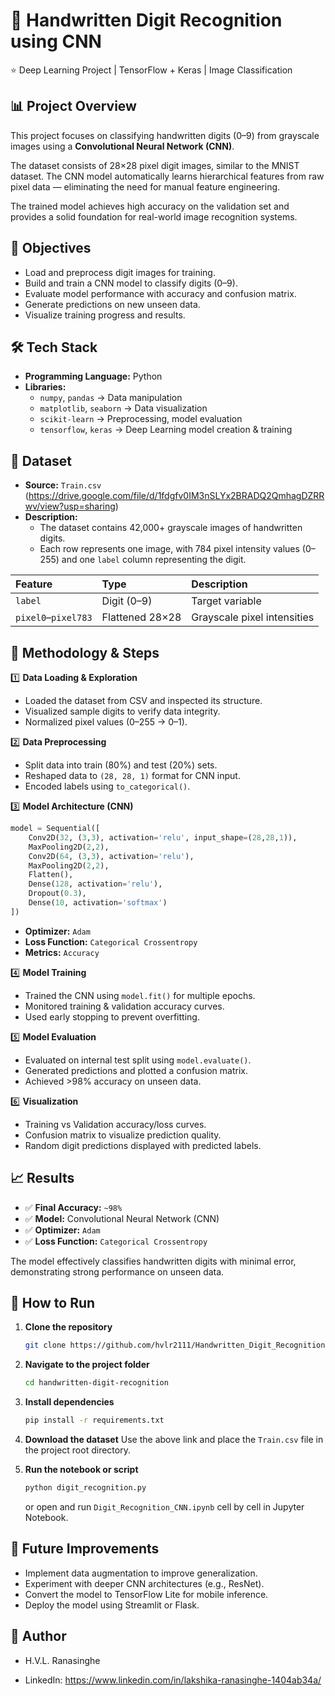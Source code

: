 # 🧠 Handwritten Digit Recognition using CNN
⭐ Deep Learning Project | TensorFlow + Keras | Image Classification

## 📊 Project Overview
This project focuses on classifying handwritten digits (0–9) from grayscale images using a **Convolutional Neural Network (CNN)**.

The dataset consists of 28×28 pixel digit images, similar to the MNIST dataset. The CNN model automatically learns hierarchical features from raw pixel data — eliminating the need for manual feature engineering.

The trained model achieves high accuracy on the validation set and provides a solid foundation for real-world image recognition systems.

## 🎯 Objectives
* Load and preprocess digit images for training.
* Build and train a CNN model to classify digits (0–9).
* Evaluate model performance with accuracy and confusion matrix.
* Generate predictions on new unseen data.
* Visualize training progress and results.

## 🛠️ Tech Stack
* **Programming Language:** Python
* **Libraries:**
    * `numpy`, `pandas` → Data manipulation
    * `matplotlib`, `seaborn` → Data visualization
    * `scikit-learn` → Preprocessing, model evaluation
    * `tensorflow`, `keras` → Deep Learning model creation & training

## 📁 Dataset
* **Source:** `Train.csv` (https://drive.google.com/file/d/1fdgfv0IM3nSLYx2BRADQ2QmhagDZRRwv/view?usp=sharing)
* **Description:**
    * The dataset contains 42,000+ grayscale images of handwritten digits.
    * Each row represents one image, with 784 pixel intensity values (0–255) and one `label` column representing the digit.

| Feature | Type | Description |
| :--- | :--- | :--- |
| `label` | Digit (0–9) | Target variable |
| `pixel0`–`pixel783` | Flattened 28×28 | Grayscale pixel intensities |

## 🔬 Methodology & Steps
1️⃣ **Data Loading & Exploration**
* Loaded the dataset from CSV and inspected its structure.
* Visualized sample digits to verify data integrity.
* Normalized pixel values (0–255 → 0–1).

2️⃣ **Data Preprocessing**
* Split data into train (80%) and test (20%) sets.
* Reshaped data to `(28, 28, 1)` format for CNN input.
* Encoded labels using `to_categorical()`.

3️⃣ **Model Architecture (CNN)**
```python
model = Sequential([
    Conv2D(32, (3,3), activation='relu', input_shape=(28,28,1)),
    MaxPooling2D(2,2),
    Conv2D(64, (3,3), activation='relu'),
    MaxPooling2D(2,2),
    Flatten(),
    Dense(128, activation='relu'),
    Dropout(0.3),
    Dense(10, activation='softmax')
])
```
  * **Optimizer:** `Adam`
  * **Loss Function:** `Categorical Crossentropy`
  * **Metrics:** `Accuracy`

4️⃣ **Model Training**

  * Trained the CNN using `model.fit()` for multiple epochs.
  * Monitored training & validation accuracy curves.
  * Used early stopping to prevent overfitting.

5️⃣ **Model Evaluation**

  * Evaluated on internal test split using `model.evaluate()`.
  * Generated predictions and plotted a confusion matrix.
  * Achieved \>98% accuracy on unseen data.

6️⃣ **Visualization**

  * Training vs Validation accuracy/loss curves.
  * Confusion matrix to visualize prediction quality.
  * Random digit predictions displayed with predicted labels.

## 📈 Results

  * ✅ **Final Accuracy:** `~98%`
  * ✅ **Model:** Convolutional Neural Network (CNN)
  * ✅ **Optimizer:** `Adam`
  * ✅ **Loss Function:** `Categorical Crossentropy`

The model effectively classifies handwritten digits with minimal error, demonstrating strong performance on unseen data.

## 🚀 How to Run

1.  **Clone the repository**

    ```bash
    git clone https://github.com/hvlr2111/Handwritten_Digit_Recognition.git
    ```

2.  **Navigate to the project folder**

    ```bash
    cd handwritten-digit-recognition
    ```

3.  **Install dependencies**

    ```bash
    pip install -r requirements.txt
    ```

4.  **Download the dataset**
    Use the above link and place the `Train.csv` file in the project root directory.

5.  **Run the notebook or script**

    ```bash
    python digit_recognition.py
    ```

    or open and run `Digit_Recognition_CNN.ipynb` cell by cell in Jupyter Notebook.

## 🧠 Future Improvements

  * Implement data augmentation to improve generalization.
  * Experiment with deeper CNN architectures (e.g., ResNet).
  * Convert the model to TensorFlow Lite for mobile inference.
  * Deploy the model using Streamlit or Flask.

## 👤 Author

  * H.V.L. Ranasinghe
  - LinkedIn: https://www.linkedin.com/in/lakshika-ranasinghe-1404ab34a/
